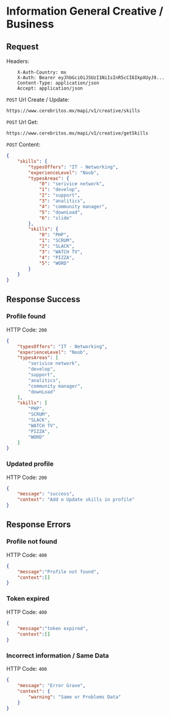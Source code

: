 # Information General Creative / Business

## Request

Headers:
```
	X-Auth-Country: mx
	X-Auth: Bearer eyJhbGciOiJSUzI1NiIsInR5cCI6IkpXUyJ9...
	Content-Type: application/json
	Accept: application/json
```

`POST` Url Create / Update:
```url
https://www.cerebritos.mx/mapi/v1/creative/skills
```

`POST` Url Get:
```url
https://www.cerebritos.mx/mapi/v1/creative/getSkills
```

`POST` Content:
```json
{
	"skills": {
	    "typesOffers": "IT - Networking",
	    "experienceLevel": "Noob",
	    "typesAreas": {
	        "0": "serivice network",
	        "1": "develop",
	        "2": "support",
	        "3": "analitics",
	        "4": "community manager",
	        "5": "downLoad",
	        "6": "slide"
	    },
	    "skills": {
	        "0": "PHP",
	        "1": "SCRUM",
	        "2": "SLACK",
	        "3": "WATCH TV",
	        "4": "PIZZA",
	        "5": "WORD"
	    }
	}
}
```
## Response Success

### Profile found

HTTP Code: `200`

```json
{
    "typesOffers": "IT - Networking",
    "experienceLevel": "Noob",
    "typesAreas": [
        "serivice network",
        "develop",
        "support",
        "analitics",
        "community manager",
        "downLoad"
    ],
    "skills": [
        "PHP",
        "SCRUM",
        "SLACK",
        "WATCH TV",
        "PIZZA",
        "WORD"
    ]
}
```

### Updated profile

HTTP Code: `200`

```json
{
    "message": "success",
    "context": "Add o Update skills in profile"
}
```

## Response Errors

### Profile not found

HTTP Code: `400`

```json
{
	"message":"Profile not found",
	"context":[]
}
```

### Token expired

HTTP Code: `400`

```json
{
	"message":"token expired",
	"context":[]
}
```

### Incorrect information / Same Data

HTTP Code: `400`

```json
{
    "message": "Error Grave",
    "context": {
        "warning": "Same or Problems Data"
    }
}
```